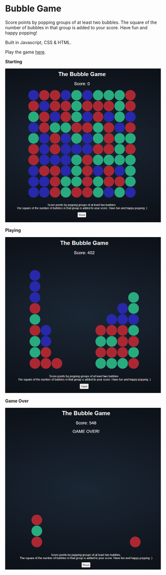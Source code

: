 # Bubble Game

Score points by popping groups of at least two bubbles.
The square of the number of bubbles in that group is added to your score. Have fun and happy popping!

Built in Javascript, CSS & HTML.

Play the game [here](https://hengmhs.github.io/bubble/).

**Starting**

![game](screenshots/game.png)

**Playing**

![game2](screenshots/game2.png)

**Game Over**

![game3](screenshots/game3.png)
